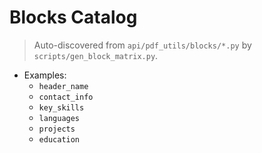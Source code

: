 # Blocks Catalog

> Auto-discovered from `api/pdf_utils/blocks/*.py` by `scripts/gen_block_matrix.py`.
- Examples:
  - `header_name`
  - `contact_info`
  - `key_skills`
  - `languages`
  - `projects`
  - `education`
